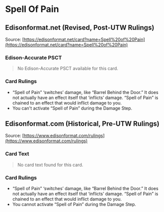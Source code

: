# Spell Of Pain

## Edisonformat.net (Revised, Post-UTW Rulings)

Source: [https://edisonformat.net/card?name=Spell%20of%20Pain](https://edisonformat.net/card?name=Spell%20of%20Pain)

### Edison-Accurate PSCT

> No Edison-Accurate PSCT available for this card.

### Card Rulings

*   “Spell of Pain” ‘switches’ damage, like “Barrel Behind the Door.” It does not actually have an effect itself that ‘inflicts’ damage. “Spell of Pain” is chained to an effect that would inflict damage to you.
*   You can't activate “Spell of Pain” during the Damage Step.


## Edisonformat.com (Historical, Pre-UTW Rulings)

Source: [https://www.edisonformat.com/rulings](https://www.edisonformat.com/rulings)

### Card Text

> No card text found for this card.

### Card Rulings

*   “Spell of Pain” ‘switches’ damage, like “Barrel Behind the Door.” It does not actually have an effect itself that ‘inflicts’ damage. “Spell of Pain” is chained to an effect that would inflict damage to you.
*   You cannot activate “Spell of Pain” during the Damage Step.


